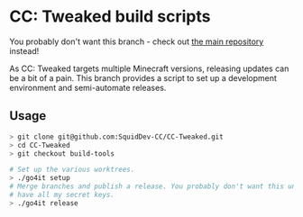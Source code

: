 # CC: Tweaked build scripts

You probably don't want this branch - check out [the main repository][cct]
instead!

As CC: Tweaked targets multiple Minecraft versions, releasing updates can be a
bit of a pain. This branch provides a script to set up a development environment
and semi-automate releases.

## Usage
```bash
> git clone git@github.com:SquidDev-CC/CC-Tweaked.git
> cd CC-Tweaked
> git checkout build-tools

# Set up the various worktrees.
> ./go4it setup
# Merge branches and publish a release. You probably don't want this unless you
# have all my secret keys.
> ./go4it release
```


[cct]: https://github.com/SquidDev-CC/CC-Tweaked/
